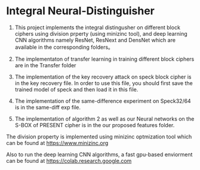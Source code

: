 # Integral Neural-Distinguisher

1. This project implements the integral distingusher on different block ciphers using division prperty (using minizinc tool), and deep learning CNN algorithms namely ResNet, ResNext and DensNet which are available in the corresponding folders。

2. The implementaton of transfer learning in training different block ciphers are in the Transfer folder

3. The implementation of the key recovery attack on speck block cipher is in the key recovery file. In order to use this file, you should first save the trained model of speck and then load it in this file.

4. The implementation of the same-difference experiment on Speck32/64 is in the same-diff exp file.
5. The implementation of algorithm 2 as well as our Neural networks on the S-BOX of PRESENT cipher is in the our proposed features folder.


The division property is implemented using minizinc optmization tool which can be found at https://www.minizinc.org

Also to run the deep learning CNN algorithms,  a fast gpu-based enviorment can be found at https://colab.research.google.com
